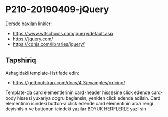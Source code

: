 # P210-20190409-jQuery

Dersde baxilan linkler:
- https://www.w3schools.com/jquery/default.asp
- https://jquery.com/
- https://cdnjs.com/libraries/jquery/

## Tapshiriq
Ashagidaki template-i istifade edin:
- https://getbootstrap.com/docs/4.3/examples/pricing/

Template-da card elementlerinin card-header hissesine click edende card-body hissesi yuxariya dogru baglansin, yeniden click edende acilsin.
Card elementinin icindeki button-a click edende card elementinin arxa rengi deyishilsin ve buttonun icindeki yazilar BOYUK HERFLERLE yazilsin